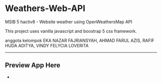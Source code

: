 # Weathers-Web-API
MSIB 5 hactiv8 - Website weather using OpenWeathersMap API

This project uses vanilla javascript and boostrap 5 css framework.

anggota kelompok 
EKA NAZAR FAJRIANSYAH,
AHMAD FARUL AZIS,
RAFIF HUDA ADITYA,
VINDY FELYCIA LOVERITA

---
## Preview App Here
-


